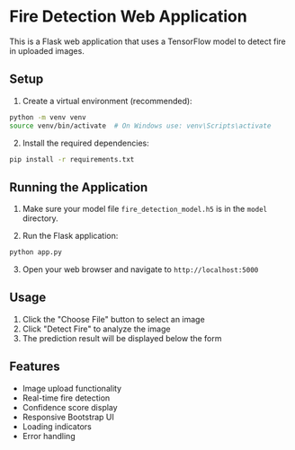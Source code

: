 # Fire Detection Web Application

This is a Flask web application that uses a TensorFlow model to detect fire in uploaded images.

## Setup

1. Create a virtual environment (recommended):
```bash
python -m venv venv
source venv/bin/activate  # On Windows use: venv\Scripts\activate
```

2. Install the required dependencies:
```bash
pip install -r requirements.txt
```

## Running the Application

1. Make sure your model file `fire_detection_model.h5` is in the `model` directory.

2. Run the Flask application:
```bash
python app.py
```

3. Open your web browser and navigate to `http://localhost:5000`

## Usage

1. Click the "Choose File" button to select an image
2. Click "Detect Fire" to analyze the image
3. The prediction result will be displayed below the form

## Features

- Image upload functionality
- Real-time fire detection
- Confidence score display
- Responsive Bootstrap UI
- Loading indicators
- Error handling 